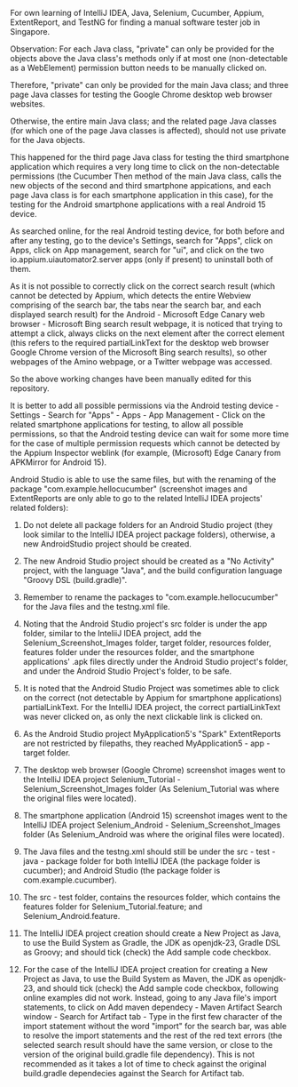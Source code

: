 For own learning of IntelliJ IDEA, Java, Selenium, Cucumber, Appium, ExtentReport, and TestNG for finding a manual software tester job in Singapore.

Observation:
For each Java class, "private" can only be provided for the objects above the Java class's methods only if at most one (non-detectable as a WebElement) permission button needs to be manually clicked on.

Therefore, "private" can only be provided for the main Java class; and three page Java classes for testing the Google Chrome desktop web browser websites.

Otherwise, the entire main Java class; and the related page Java classes (for which one of the page Java classes is affected), should not use private for the Java objects.

This happened for the third page Java class for testing the third smartphone application which requires a very long time to click on the non-detectable permissions (the Cucumber Then method of the main Java class, calls the new objects of the second and third smartphone appications, and each page Java class is for each smartphone application in this case), for the testing for the Android smartphone applications with a real Android 15 device.

As searched online, for the real Android testing device, for both before and after any testing, go to the device's Settings, search for "Apps", click on Apps, click on App management, search for "ui", and click on the two io.appium.uiautomator2.server apps (only if present) to uninstall both of them.

As it is not possible to correctly click on the correct search result (which cannot be detected by Appium, which detects the entire Webview comprising of the search bar, the tabs near the search bar, and each displayed search result) for the Android - Microsoft Edge Canary web browser - Microsoft Bing search result webpage, it is noticed that trying to attempt a click, always clicks on the next element after the correct element (this refers to the required partialLinkText for the desktop web browser Google Chrome version of the Microsoft Bing search results), so other webpages of the Amino webpage, or a Twitter webpage was accessed.

So the above working changes have been manually edited for this repository.

It is better to add all possible permissions via the Android testing device - Settings - Search for "Apps" - Apps - App Management - Click on the related smartphone applications for testing, to allow all possible permissions, so that the Android testing device can wait for some more time for the case of multiple permission requests which cannot be detected by the Appium Inspector weblink (for example, (Microsoft) Edge Canary from APKMirror for Android 15).

Android Studio is able to use the same files, but with the renaming of the package "com.example.hellocucumber" (screenshot images and ExtentReports are only able to go to the related IntelliJ IDEA projects' related folders):

1. Do not delete all package folders for an Android Studio project (they look similar to the IntelliJ IDEA project package folders), otherwise, a new AndroidStudio project should be created.

2. The new Android Studio project should be created as a "No Activity" project, with the language "Java", and the build configuration language "Groovy DSL (build.gradle)".

3. Remember to rename the packages to "com.example.hellocucumber" for the Java files and the testng.xml file.

4. Noting that the Android Studio project's src folder is under the app folder, similar to the InteliiJ IDEA project, add the Selenium_Screenshot_Images folder, target folder, resources folder, features folder under the resources folder, and the smartphone applications' .apk files directly under the Android Studio project's folder, and under the Android Studio Project's folder, to be safe.

5. It is noted that the Android Studio Project was sometimes able to click on the correct (not detectable by Appium for smartphone applications) partialLinkText. For the IntelliJ IDEA project, the correct partialLinkText was never clicked on, as only the next clickable link is clicked on.

6. As the Android Studio project MyApplication5's "Spark" ExtentReports are not restricted by filepaths, they reached MyApplication5 - app - target folder.

7. The desktop web browser (Google Chrome) screenshot images went to the IntelliJ IDEA project Selenium_Tutorial - Selenium_Screenshot_Images folder
(As Selenium_Tutorial was where the original files were located).

8. The smartphone application (Android 15) screenshot images went to the IntelliJ IDEA project Selenium_Android - Selenium_Screenshot_Images folder
(As Selenium_Android was where the original files were located).

9. The Java files and the testng.xml should still be under the src - test - java - package folder for both IntelliJ IDEA (the package folder is cucumber); and Android Studio (the package folder is com.example.cucumber).

11. The src - test folder, contains the resources folder, which contains the features folder for Selenium_Tutorial.feature; and Selenium_Android.feature.

12. The IntelliJ IDEA project creation should create a New Project as Java, to use the Build System as Gradle, the JDK as openjdk-23, Gradle DSL as Groovy; and should tick (check) the Add sample code checkbox.

13. For the case of the IntelliJ IDEA project creation for creating a New Project as Java, to use the Build System as Maven, the JDK as openjdk-23, and should tick (check) the Add sample code checkbox, following online examples did not work. Instead, going to any Java file's import statements, to click on Add maven dependecy - Maven Artifact Search window - Search for Artifact tab - Type in the first few character of the import statement without the word "import" for the search bar, was able to resolve the import statements and the rest of the red text errors (the selected search result should have the same version, or close to the version of the original build.gradle file dependency). This is not recommended as it takes a lot of time to check against the original build.gradle dependecies against the Search for Artifact tab.

